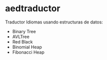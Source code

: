 # aedtraductor
Traductor Idiomas usando estructuras de datos:
- Binary Tree
- AVLTree
- Red Black
- Binomial Heap
- Fibonacci Heap
